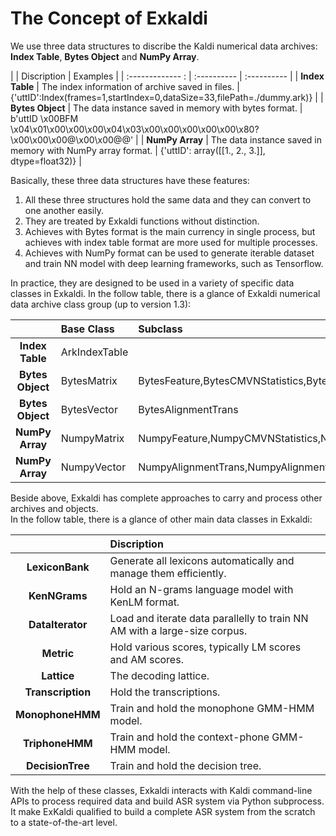 # The Concept of Exkaldi
We use three data structures to discribe the Kaldi numerical data archives: __Index Table__, __Bytes Object__ and __NumPy Array__.   

|                  | Discription  |  Examples    |
| :------------- : | :----------  |  :---------- | 
| __Index Table__  |  The index information of archive saved in files.     | {'uttID':Index(frames=1,startIndex=0,dataSize=33,filePath=./dummy.ark)} |
| __Bytes Object__ |  The data instance saved in memory with bytes format. | b'uttID \x00BFM \x04\x01\x00\x00\x00\x04\x03\x00\x00\x00\x00\x00\x80?\x00\x00\x00@\x00\x00@@' |
| __NumPy Array__  |  The data instance saved in memory with NumPy array format. | {'uttID': array([[1., 2., 3.]], dtype=float32)} |    

Basically, these three data structures have these features:  
1. All these three structures hold the same data and they can convert to one another easily.  
2. They are treated by Exkaldi functions without distinction.  
3. Achieves with Bytes format is the main currency in single process, but achieves with index table format are more used for multiple processes.  
4. Achieves with NumPy format can be used to generate iterable dataset and train NN model with deep learning frameworks, such as Tensorflow.  

In practice, they are designed to be used in a variety of specific data classes in Exkaldi. 
In the follow table, there is a glance of Exkaldi numerical data archive class group (up to version 1.3):  

|                  | Base Class   |  Subclass    |
| :--------------: | :----------  |  :---------- | 
| __Index Table__  |  ArkIndexTable        |              |
| __Bytes Object__ |  BytesMatrix | BytesFeature,BytesCMVNStatistics,BytesProbability,BytesFmllrMatrix |
| __Bytes Object__ |  BytesVector | BytesAlignmentTrans |
| __NumPy Array__  |  NumpyMatrix | NumpyFeature,NumpyCMVNStatistics,NumpyProbability,NumpyFmllrMatrix |
| __NumPy Array__  |  NumpyVector | NumpyAlignmentTrans,NumpyAlignment,NumpyAlignmentPdf,NumpyAlignmentPhone |

Beside above, Exkaldi has complete approaches to carry and process other archives and objects.  
In the follow table, there is a glance of other main data classes in Exkaldi:  

|                   | Discription  |
| :--------------:  | :----------  |
| __LexiconBank__   |  Generate all lexicons automatically and manage them efficiently.  |
| __KenNGrams__     |  Hold an N-grams language model with KenLM format. | 
| __DataIterator__  |  Load and iterate data parallelly to train NN AM with a large-size corpus. | 
| __Metric__        |  Hold various scores, typically LM scores and AM scores. | 
| __Lattice__       |  The decoding lattice. | 
| __Transcription__ |  Hold the transcriptions. | 
| __MonophoneHMM__  |  Train and hold the monophone GMM-HMM model. | 
| __TriphoneHMM__   |  Train and hold the context-phone GMM-HMM model. | 
| __DecisionTree__  |  Train and hold the decision tree. | 

With the help of these classes, Exkaldi interacts with Kaldi command-line APIs to process required data and build ASR system via Python subprocess.
It make ExKaldi qualified to build a complete ASR system from the scratch to a state-of-the-art level.
